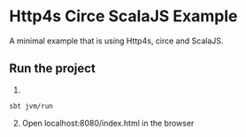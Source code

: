 # Http4s Circe ScalaJS Example

A minimal example that is using Http4s, circe and ScalaJS.

## Run the project
1.
```bash
sbt jvm/run
```
2. Open localhost:8080/index.html in the browser